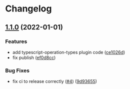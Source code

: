 # Changelog

## [1.1.0](https://github.com/Stonepaw/graphql-codegen-typescript-operation-types/compare/v1.0.0...v1.1.0) (2022-01-01)


### Features

* add typescript-operation-types plugin code ([ce1026d](https://github.com/Stonepaw/graphql-codegen-typescript-operation-types/commit/ce1026de9f617aeaabfb0eaaf39ae7f7ef5ce485))
* fix publish ([ef0d8cc](https://github.com/Stonepaw/graphql-codegen-typescript-operation-types/commit/ef0d8cc68585b09288789a0b21dfd80b33762766))


### Bug Fixes

* fix ci to release correctly ([#4](https://github.com/Stonepaw/graphql-codegen-typescript-operation-types/issues/4)) ([9d93655](https://github.com/Stonepaw/graphql-codegen-typescript-operation-types/commit/9d93655d40de5ba8442064f0698ebb45c27915b7))
